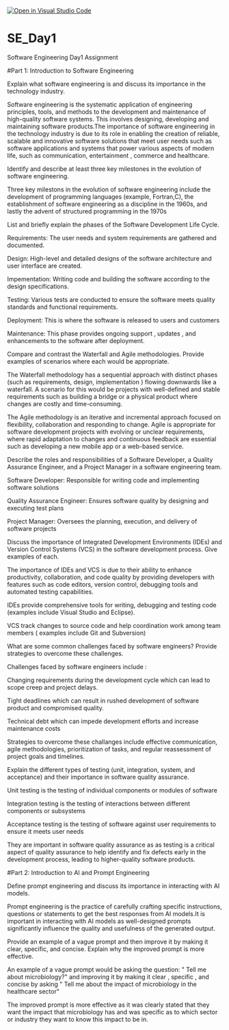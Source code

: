 [![Open in Visual Studio Code](https://classroom.github.com/assets/open-in-vscode-2e0aaae1b6195c2367325f4f02e2d04e9abb55f0b24a779b69b11b9e10269abc.svg)](https://classroom.github.com/online_ide?assignment_repo_id=18519749&assignment_repo_type=AssignmentRepo)
# SE_Day1
Software Engineering Day1 Assignment

#Part 1: Introduction to Software Engineering

Explain what software engineering is and discuss its importance in the technology industry.


Software engineering is the systematic application of engineering principles, tools, and methods to the development and maintenance of high-quality software systems. This involves designing, developing and maintaining software products.The importance of software engineering in the technology industry is due to its role in enabling the creation of reliable, scalable and innovative software solutions that meet user needs such as software applications and systems that power various aspects of modern life, such as communication, entertainment , commerce and healthcare.



Identify and describe at least three key milestones in the evolution of software engineering.


Three key milestons in the evolution of software engineering include the development of programming languages (example, Fortran,C), the establishment of software engineering as a discipline in the 1960s, and lastly the advent of structured programming in the 1970s


List and briefly explain the phases of the Software Development Life Cycle.


Requirements: The user needs and system requirements are gathered and documented.

Design: High-level and detailed designs of the software architecture and user interface are created.

Impementation: Writing code and building the software according to the design specifications.

Testing: Various tests are conducted to ensure the software meets quality standards and functional requirements.

Deployment: This is where the software is released to users and customers

Maintenance: This phase provides ongoing support , updates , and enhancements to the software after deployment.




Compare and contrast the Waterfall and Agile methodologies. Provide examples of scenarios where each would be appropriate.


The Waterfall methodology has a sequential approach with distinct phases (such as requirements, design, implementation ) flowing downwards like a waterfall. A scenario for this would be projects with well-defined and stable requirements such as building a bridge or a physical product where changes are costly and time-consuming. 

The Agile methodology is an iterative and incremental approach focused on flexibility, collaboration and responding to change. Agile is appropriate for software development projects with evolving or unclear requirements, where rapid adaptation to changes and continuous feedback are essential such as developing a new mobile app or a web-based service.



Describe the roles and responsibilities of a Software Developer, a Quality Assurance Engineer, and a Project Manager in a software engineering team.


Software Developer: Responsible for writing code and implementing software solutions

Quality Assurance Engineer: Ensures software quality by designing and executing test plans

Project Manager: Oversees the planning, execution, and delivery of software projects




Discuss the importance of Integrated Development Environments (IDEs) and Version Control Systems (VCS) in the software development process. Give examples of each.


The importance of IDEs and VCS  is due to their ability to enhance productivity, collaboration, and code quality by providing developers with features such as code editors, version control, debugging tools and automated testing capabilities.

IDEs provide comprehensive tools for writing, debugging and testing code (examples include Visual Studio and Eclipse).

VCS track changes to source code and help coordination work among team members ( examples include Git and Subversion)



What are some common challenges faced by software engineers? Provide strategies to overcome these challenges.


Challenges faced by software engineers include :

Changing requirements during the development cycle which can lead to scope creep and project delays.

Tight deadlines which can result in rushed development of software product and compromised quality.

Technical debt which can impede development efforts and increase maintenance costs

Strategies to overcome these challanges include effective communication, agile methodologies, prioritization of tasks, and regular reassessment of project goals and timelines.



Explain the different types of testing (unit, integration, system, and acceptance) and their importance in software quality assurance.


Unit testing is the testing of individual components or modules of software

Integration testing is the testing of interactions between different components or subsystems

Acceptance testing is the testing of software against user requirements to ensure it meets user needs

They are important in software quality assurance as as testing is a critical aspect of quality assurance to help identify and fix defects early in the development process, leading to higher-quality software products.



#Part 2: Introduction to AI and Prompt Engineering


Define prompt engineering and discuss its importance in interacting with AI models.


Prompt engineering is the practice of carefully crafting specific instructions, questions or statements to get the best responses from AI models.It is important in interacting with AI models as well-designed prompts significantly influence the quality and usefulness of the generated output.



Provide an example of a vague prompt and then improve it by making it clear, specific, and concise. Explain why the improved prompt is more effective.


An example of a vague prompt would be asking the question: " Tell me about microbiology?" and improving it by making it clear , specific , and concise by asking " Tell me about the impact of microbiology in the healthcare sector"

The improved prompt is more effective as it was clearly stated that they want the impact that microbiology has and was specific as to which sector or industry they want to know this impact to be in. 
